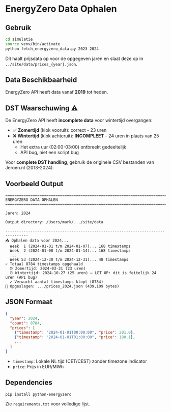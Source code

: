 # EnergyZero Data Ophalen

## Gebruik

```bash
cd simulatie
source venv/bin/activate
python fetch_energyzero_data.py 2023 2024
```

Dit haalt prijsdata op voor de opgegeven jaren en slaat deze op in `../site/data/prices_{year}.json`.

## Data Beschikbaarheid

EnergyZero API heeft data vanaf **2019** tot heden.

## DST Waarschuwing ⚠️

De EnergyZero API heeft **incomplete data** voor wintertijd overgangen:

- ✅ **Zomertijd** (klok vooruit): correct - 23 uren
- ❌ **Wintertijd** (klok achteruit): **INCOMPLEET** - 24 uren in plaats van 25 uren
  - Het extra uur (02:00-03:00) ontbreekt gedeeltelijk
  - API bug, niet een script bug

Voor **complete DST handling**, gebruik de originele CSV bestanden van Jeroen.nl (2013-2024).

## Voorbeeld Output

```
================================================================================
ENERGYZERO DATA OPHALEN
================================================================================

Jaren: 2024

Output directory: /Users/mark/.../site/data

--------------------------------------------------------------------------------
📥 Ophalen data voor 2024...
  Week  1 (2024-01-01 t/m 2024-01-07)... 168 timestamps
  Week  2 (2024-01-08 t/m 2024-01-14)... 168 timestamps
  ...
  Week 53 (2024-12-30 t/m 2024-12-31)... 48 timestamps
✓ Totaal 8784 timestamps opgehaald
  ⏰ Zomertijd: 2024-03-31 (23 uren)
  ⏰ Wintertijd: 2024-10-27 (25 uren) ← LET OP: dit is feitelijk 24 uren (API bug)
  ✓ Verwacht aantal timestamps klopt (8784)
💾 Opgeslagen: .../prices_2024.json (439,109 bytes)
```

## JSON Formaat

```json
{
  "year": 2024,
  "count": 8784,
  "prices": [
    {"timestamp": "2024-01-01T00:00:00", "price": 201.0},
    {"timestamp": "2024-01-01T01:00:00", "price": 180.1},
    ...
  ]
}
```

- `timestamp`: Lokale NL tijd (CET/CEST) zonder timezone indicator
- `price`: Prijs in EUR/MWh

## Dependencies

```bash
pip install python-energyzero
```

Zie `requirements.txt` voor volledige lijst.

